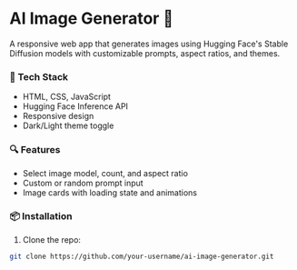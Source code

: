 # AI Image Generator 🌠

A responsive web app that generates images using Hugging Face's Stable Diffusion models with customizable prompts, aspect ratios, and themes.

### 🔧 Tech Stack
- HTML, CSS, JavaScript
- Hugging Face Inference API
- Responsive design
- Dark/Light theme toggle

### 🔍 Features
- Select image model, count, and aspect ratio
- Custom or random prompt input
- Image cards with loading state and animations

### 📦 Installation
1. Clone the repo:
```bash
git clone https://github.com/your-username/ai-image-generator.git
